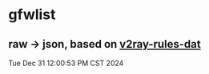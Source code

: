 # gfwlist
## raw -> json, based on [v2ray-rules-dat](https://github.com/Loyalsoldier/v2ray-rules-dat)
Tue Dec 31 12:00:53 PM CST 2024

